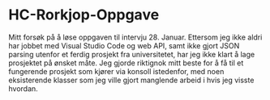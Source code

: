 # HC-Rorkjop-Oppgave

Mitt forsøk på å løse oppgaven til intervju 28. Januar.
Ettersom jeg ikke aldri har jobbet med Visual Studio Code og web API, samt ikke gjort JSON parsing utenfor et ferdig prosjekt fra universitetet, har jeg ikke klart å lage prosjektet på ønsket måte.
Jeg gjorde riktignok mitt beste for å få til et fungerende prosjekt som kjører via konsoll istedenfor, med noen eksisterende klasser som jeg ville gjort manglende arbeid i hvis jeg visste hvordan. 